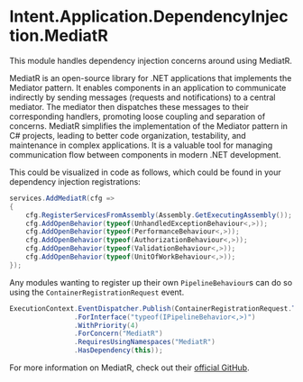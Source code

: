 ﻿# Intent.Application.DependencyInjection.MediatR

This module handles dependency injection concerns around using MediatR.

MediatR is an open-source library for .NET applications that implements the Mediator pattern. It enables components in an application to communicate indirectly by sending messages (requests and notifications) to a central mediator. The mediator then dispatches these messages to their corresponding handlers, promoting loose coupling and separation of concerns. MediatR simplifies the implementation of the Mediator pattern in C# projects, leading to better code organization, testability, and maintenance in complex applications. It is a valuable tool for managing communication flow between components in modern .NET development.

This could be visualized in code as follows, which could be found in your dependency injection registrations:

```csharp
services.AddMediatR(cfg =>
{
    cfg.RegisterServicesFromAssembly(Assembly.GetExecutingAssembly());
    cfg.AddOpenBehavior(typeof(UnhandledExceptionBehaviour<,>));
    cfg.AddOpenBehavior(typeof(PerformanceBehaviour<,>));
    cfg.AddOpenBehavior(typeof(AuthorizationBehaviour<,>));
    cfg.AddOpenBehavior(typeof(ValidationBehaviour<,>));
    cfg.AddOpenBehavior(typeof(UnitOfWorkBehaviour<,>));
});
```

Any modules wanting to register up their own `PipelineBehaviour`s can do so using the `ContainerRegistrationRequest` event.

```csharp
ExecutionContext.EventDispatcher.Publish(ContainerRegistrationRequest.ToRegister($"typeof({ClassName}<,>)")
                .ForInterface("typeof(IPipelineBehavior<,>)")
                .WithPriority(4)
                .ForConcern("MediatR")
                .RequiresUsingNamespaces("MediatR")
                .HasDependency(this));
```

For more information on MediatR, check out their [official GitHub](https://github.com/jbogard/MediatR/).
